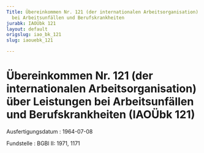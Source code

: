 ```yaml
---
Title: Übereinkommen Nr. 121 (der internationalen Arbeitsorganisation) über Leistungen
  bei Arbeitsunfällen und Berufskrankheiten
jurabk: IAOÜbk 121
layout: default
origslug: iao_bk_121
slug: iaouebk_121

---
```


# Übereinkommen Nr. 121 (der internationalen Arbeitsorganisation) über Leistungen bei Arbeitsunfällen und Berufskrankheiten (IAOÜbk 121)

Ausfertigungsdatum
:   1964-07-08

Fundstelle
:   BGBl II: 1971, 1171

